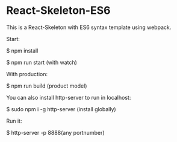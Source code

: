 # React-Skeleton-ES6

This is a React-Skeleton with ES6 syntax template using webpack.

Start:

$ npm install

$ npm run start    (with watch)

With production:

$ npm run build    (product model)

You can also install http-server to run in localhost:

$ sudo npm i -g http-server  (install globally)

Run it: 

$ http-server -p 8888(any portnumber)
